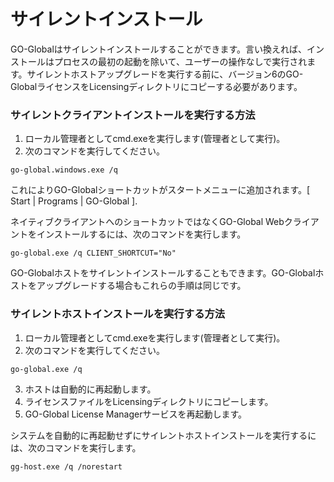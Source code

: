 # サイレントインストール

GO-Globalはサイレントインストールすることができます。言い換えれば、インストールはプロセスの最初の起動を除いて、ユーザーの操作なしで実行されます。サイレントホストアップグレードを実行する前に、バージョン6のGO-GlobalライセンスをLicensingディレクトリにコピーする必要があります。

### サイレントクライアントインストールを実行する方法

1. ローカル管理者としてcmd.exeを実行します(管理者として実行)。
2. 次のコマンドを実行してください。

```
go-global.windows.exe /q
```

これによりGO-Globalショートカットがスタートメニューに追加されます。[ Start | Programs | GO-Global ].

ネイティブクライアントへのショートカットではなくGO-Global Webクライアントをインストールするには、次のコマンドを実行します。

```
go-global.exe /q CLIENT_SHORTCUT="No"
```

GO-Globalホストをサイレントインストールすることもできます。GO-Globalホストをアップグレードする場合もこれらの手順は同じです。

### サイレントホストインストールを実行する方法

1. ローカル管理者としてcmd.exeを実行します(管理者として実行)。
2. 次のコマンドを実行してください。

```
go-global.exe /q
```
3. ホストは自動的に再起動します。
4. ライセンスファイルをLicensingディレクトリにコピーします。
5. GO-Global License Managerサービスを再起動します。

システムを自動的に再起動せずにサイレントホストインストールを実行するには、次のコマンドを実行します。

```
gg-host.exe /q /norestart
```